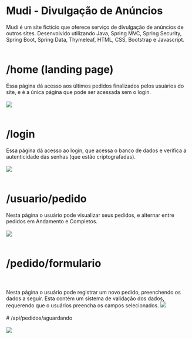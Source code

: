 # Mudi - Divulgação de Anúncios
Mudi é um site fictício que oferece serviço de divulgação de anúncios de outros sites. Desenvolvido utilizando Java, Spring MVC, Spring Security, Spring Boot, Spring Data, Thymeleaf, HTML, CSS, Bootstrap e Javascript.
</br>
</br>
# /home (landing page)
Essa página dá acesso aos últimos pedidos finalizados pelos usuários do site, e é a única página que pode ser acessada sem o login.
</br>
</br>
<img src="https://i.imgur.com/YT3tnTG.png">
</br>
</br>
# /login
Essa página dá acesso ao login, que acessa o banco de dados e verifica a autenticidade das senhas (que estão criptografadas).
</br>
</br>
<img src="https://i.imgur.com/ZuioVxM.png">
</br>
</br>
# /usuario/pedido
Nesta página o usuário pode visualizar seus pedidos, e alternar entre pedidos em Andamento e Completos.
</br>
</br>
<img src="https://i.imgur.com/fcRdyIi.png">
</br>
</br>
# /pedido/formulario
</br>
</br>
Nesta página o usuário pode registrar um novo pedido, preenchendo os dados a seguir. Esta contém um sistema de validação dos dados, requerendo que o usuários preencha os campos selecionados.
<img src="https://i.imgur.com/wdfR5hm.png">
</br>
</br>
# /api/pedidos/aguardando
</br>
</br>
<img src="https://i.imgur.com/OS99Kxp.png">
</br>
</br>
